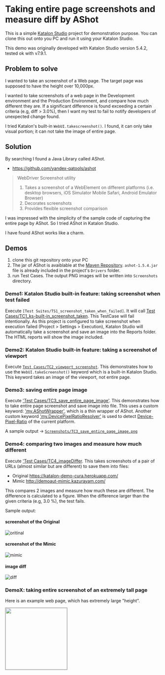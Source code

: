 # Taking entire page screenshots and measure diff by AShot


This is a simple [Katalon Studio](https://www.katalon.com/) project for demonstration purpose. You can clone this out onto you PC and run it using your Katalon Studio.

This demo was originally developed with Katalon Studio version 5.4.2, tested ok with v7.9.1.


## Problem to solve

I wanted to take an screenshot of a Web page. The target page was supposed to have the height over 10,000px.

I wanted to take screenshots of a web page in the Development environment and the Production Environment, and compare how much different they are. If a significant difference is found exceeding a certain criteria (e.g, diff > 3.0%), then I want my test to fail to notify developers of unexpected change found.

I tried Katalon's built-in `WebUI.takescreenshot()`. I found, it can only take visual portion; it can not take the image of entire page.

## Solution

By searching I found a Java Library called AShot.
- https://github.com/yandex-qatools/ashot

>WebDriver Screenshot utility
>1. Takes a screenshot of a WebElement on different platforms (i.e. desktop browsers, iOS Simulator Mobile Safari, Android Emulator Browser)
>2. Decorates screenshots
>3. Provides flexible screenshot comparison

I was impressed with the simplicity of the sample code of capturing the entire page by AShot. So I tried AShot in Katalon Studio.

I have found AShot works like a charm.

## Demos

1. clone this git repository onto your PC
2. The jar of AShot is avaiblable at the [Maven Repository](https://mvnrepository.com/artifact/ru.yandex.qatools.ashot/ashot). `ashot-1.5.4.jar` file is already included in the project's `Drivers` folder.
4. run Test Cases. The output PNG images will be written into `Screenshots` directory.

### Demo1: Katalon Studio built-in feature: taking screenshot when test failed

Execute `[Test Suites/TS1_screenshot_taken_when_failed]`. It will call [Test Cases/TC1_ks-built-in_screenshot_taken](Scripts/TC1_screenshot_taken_when_failed/Script1624585535537.groovy). This TestCase will fail intentionally. As this project is configured to take screenshot when execution failed (Project > Settings > Execution), Katalon Studio will automatically take a screenshot and save an image into the Reports folder. The HTML reports will show the image included.

### Demo2: Katalon Studio built-in feature: taking a screenshot of viewport

Execute [`Test Cases/TC2_viewport_screenshot`](Scripts/TC2_viewport_screenshot/Script1624585545780.groovy). This demonstrates how to use the `WebUI.takeScreenshot()` keyword which is a built-in Katalon Studio. This keyword takes an image of the viewport, not entire page.

### Demo3: saving entire page image

Execute ['Test Cases/TC3_save_entire_page_image'](Scripts/TC3_save_entire_page_image/Script1624584723862.groovy). This demonstrates how to take entire page screenshot and save image into file. This uses a custom keyword: ['my.AShotWrapper'](Keywords/my/AShotWrapper.groovy), which is a thin wrapper of AShot. Another custom keyword ['my.DevicePixelRatioResolver'](Keywords/my/DevicePixelRatioResolver.groovy) is used to detect [Device-Pixel-Ratio](https://developer.mozilla.org/en-US/docs/Web/API/Window/devicePixelRatio) of the current platform.

A sample output -> [`Screenshots/TC3_save_entire_page_image.png`](Screenshots/TC3_save_entire_page_image.png)

### Demo4: comparing two images and measure how much different

Execute ['Test Cases/TC4_imageDiffer](Scripts/TC4_imageDiffer/Script1535956206390.groovy). This takes screenshots of a pair of URLs (almost similar but are different) to save them into files:
- Original https://katalon-demo-cura.herokuapp.com/
- Mimic http://demoaut-mimic.kazurayam.com/

This compares 2 images and measure how much these are different. The difference is calculated to a figure. When the difference larger than the given criteria (e.g, 3.0 %), the test fails.

Sample output:

#### screenshot of the Original

![oritinal](Screenshots/TC4_original.png)

#### screenshot of the Mimic

![mimic](Screenshots/TC4_mimic.png)

#### image diff

![diff](Screenshots/TC4_imageDiff.png)

### DemoX: taking entire screenshot of an extremely tall page

Here is an example web page, which has extremely large "height".

<img src="Screenshots/TCx_fontAwesome.png" width="200" style="border: 1px solid #999">
